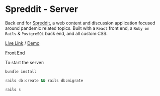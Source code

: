 # Spreddit - Server

Back end for [Spreddit](https://github.com/jeffreyc86/spreddit-demo), a web content and discussion application focused around pandemic related topics. Built with a `React` front end, a `Ruby on Rails` & `PostgreSQL` back end, and all custom CSS.

[Live Link](https://spreddit.netlify.app/) / [Demo](https://www.loom.com/share/ee4777543eb6430098f9f0990072d761)

[Front End](https://github.com/jeffreyc86/spreddit-frontend)

To start the server:

```bash
bundle install
```

```bash
rails db:create && rails db:migrate
```

```bash
rails s
```